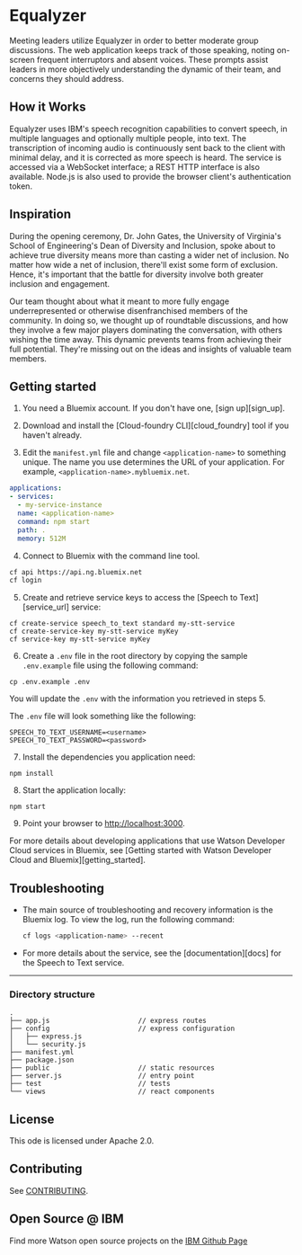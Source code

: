# Equalyzer

Meeting leaders utilize Equalyzer in order to better moderate group discussions. The web application keeps track of those speaking, noting on-screen frequent interruptors and absent voices. These prompts assist leaders in more objectively understanding the dynamic of their team, and concerns they should address.

## How it Works

Equalyzer uses IBM's speech recognition capabilities to convert speech, in multiple languages and optionally multiple people, into text. The transcription of incoming audio is continuously sent back to the client with minimal delay, and it is corrected as more speech is heard. The service is accessed via a WebSocket interface; a REST HTTP interface is also available. Node.js is also used to provide the browser client's authentication token.

## Inspiration
During the opening ceremony, Dr. John Gates, the University of Virginia's School of Engineering's Dean of Diversity and Inclusion, spoke about to achieve true diversity means more than casting a wider net of inclusion. No matter how wide a net of inclusion, there'll exist some form of exclusion. Hence, it's important that the battle for diversity involve both greater inclusion and engagement.

Our team thought about what it meant to more fully engage underrepresented or otherwise disenfranchised members of the community. In doing so, we thought up of roundtable discussions, and how they involve a few major players dominating the conversation, with others wishing the time away. This dynamic prevents teams from achieving their full potential. They're missing out on the ideas and insights of valuable team members.

## Getting started

1. You need a Bluemix account. If you don't have one, [sign up][sign_up].

2. Download and install the [Cloud-foundry CLI][cloud_foundry] tool if you haven't already.

3. Edit the `manifest.yml` file and change `<application-name>` to something unique. The name you use determines the URL of your application. For example, `<application-name>.mybluemix.net`.

  ```yaml
  applications:
  - services:
    - my-service-instance
    name: <application-name>
    command: npm start
    path: .
    memory: 512M
  ```

4. Connect to Bluemix with the command line tool.

  ```sh
  cf api https://api.ng.bluemix.net
  cf login
  ```

5. Create and retrieve service keys to access the [Speech to Text][service_url] service:

  ```none
  cf create-service speech_to_text standard my-stt-service
  cf create-service-key my-stt-service myKey
  cf service-key my-stt-service myKey
  ```

6. Create a `.env` file in the root directory by copying the sample `.env.example` file using the following command:

  ```none
  cp .env.example .env
  ```
  You will update the `.env` with the information you retrieved in steps 5.

  The `.env` file will look something like the following:

  ```none
  SPEECH_TO_TEXT_USERNAME=<username>
  SPEECH_TO_TEXT_PASSWORD=<password>
  ```

7. Install the dependencies you application need:

  ```none
  npm install
  ```

8. Start the application locally:

  ```none
  npm start
  ```

9. Point your browser to [http://localhost:3000](http://localhost:3000).

For more details about developing applications that use Watson Developer Cloud services in Bluemix, see [Getting started with Watson Developer Cloud and Bluemix][getting_started].


## Troubleshooting

* The main source of troubleshooting and recovery information is the Bluemix log. To view the log, run the following command:

  ```sh
  cf logs <application-name> --recent
  ```

* For more details about the service, see the [documentation][docs] for the Speech to Text service.


----

### Directory structure

```none
.
├── app.js                      // express routes
├── config                      // express configuration
│   ├── express.js
│   └── security.js
├── manifest.yml
├── package.json
├── public                      // static resources
├── server.js                   // entry point
├── test                        // tests
└── views                       // react components
```

## License

  This  ode is licensed under Apache 2.0.

## Contributing

  See [CONTRIBUTING](CONTRIBUTING.md).

## Open Source @ IBM
  Find more Watson open source projects on the [IBM Github Page](http://ibm.github.io/)